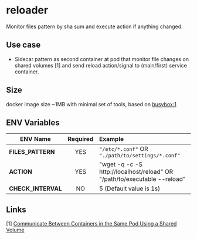 # reloader
Monitor files pattern by sha sum and execute action if anything changed.

## Use case
- Sidecar pattern as second container at pod that monitor file changes on shared volumes [1] and send reload action/signal to (main/first) service container.

## Size
docker image size ~1MB with minimal set of tools, based on [busybox:1](https://hub.docker.com/_/busybox)

## ENV Variables

|      ENV Name      | Required |                    Example                    |
| -----------------  | :------: | :-------------------------------------------- |
| **FILES_PATTERN**  |    YES   | `"/etc/*.conf"`  OR `"./path/to/settings/*.conf"` |
| **ACTION**         |    YES   | "wget -q -c -S http://localhost/reload"  OR "/path/to/executable --reload" |
| **CHECK_INTERVAL** |    NO   | 5  (Default value is 1s)   |

## Links
[1] [Communicate Between Containers in the Same Pod Using a Shared Volume](https://kubernetes.io/docs/tasks/access-application-cluster/communicate-containers-same-pod-shared-volume/)
